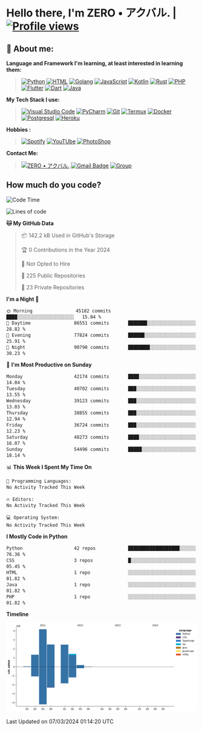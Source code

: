 # **Hello there**, I'm ZERO • アクバル. | [![Profile views](https://gpvc.arturio.dev/Ryomen-Sukuna)](https://github.com/Ryomen-Sukuna)

## 👦 **About me**:

**Language and Framework I'm learning, at least interested in learning them:**

> [![Python](https://badges.aleen42.com/src/python.svg)](https://python.org)
> [![HTML](https://img.shields.io/badge/-HTML-%232c3e50?style=flat&logo=php)](https://whatwg.org)
> [![Golang](https://badges.aleen42.com/src/golang.svg)](https://golang.org)
> [![JavaScript](https://badges.aleen42.com/src/javascript.svg)](https://nodejs.org)
> [![Kotlin](https://badges.aleen42.com/src/kotlin.svg)](https://kotlinlang.org)
> [![Rust](https://img.shields.io/badge/-rust-%232c3e50?style=flat&logo=rust)](https://rust-lang.org)
> [![PHP](https://img.shields.io/badge/-php-%232c3e50?style=flat&logo=php)](https://www.php.net)
> [![Flutter](https://img.shields.io/badge/-flutter-%232c3e50?style=flat&logo=flutter)](https://flutter.dev)
> [![Dart](https://img.shields.io/badge/-dart-%232c3e50?style=flat&logo=dart)](https://dart.dev)
> [![Java](https://badges.aleen42.com/src/java.svg)](https://www.java.com/en)

**My Tech Stack I use:**

> [![Visual Studio Code](https://badges.aleen42.com/src/visual_studio_code.svg)](https://code.visualstudio.com)
> [![PyCharm](https://img.shields.io/badge/-pycharm-%23007ACC?style=flat&logo=pycharm&logoColor=black&color=black&labelColor=green)](https://www.jetbrains.com/pycharm)
> [![Git](https://img.shields.io/badge/-Git-%23F05032?style=flat&logo=git&logoColor=%23ffffff)](https://git-scm.com)
> [![Termux](https://img.shields.io/badge/-Termux-%232c3e50?style=flat&logo=typescript)](https://termux.com)
> [![Docker](https://badges.aleen42.com/src/docker.svg)](https://www.docker.com/)
> [![Postgresql](https://img.shields.io/badge/-Postgresql-%232c3e50?style=flat&logo=postgresql)](https://postgresql.org)
> [![Heroku](https://img.shields.io/badge/-Heroku-purple?style=flat&logo=heroku)](https://heroku.com)

**Hobbies :**

> [![Spotify](https://badges.aleen42.com/src/spotify.svg)](https://spotify.com)
> [![YouTUbe](https://badges.aleen42.com/src/youtube.svg)](https://spotify.com)
> [![PhotoShop](https://badges.aleen42.com/src/photoshop.svg)](https://www.adobe.com/products/photoshop.html)

**Contact Me:**

> [![ZERO • アクバル.](https://badges.aleen42.com/src/telegram.svg)](https://t.me/Anomaliii)
> [![Gmail Badge](https://img.shields.io/badge/-ryomensukuna83@gmail.com-c14438?style=flat&logo=Gmail&logoColor=white)](https://ryomensukuna83@gmail.com)
> [![Group](https://img.shields.io/badge/dynamic/json?logo=telegram&label=%40RandomAnimeIndonesia&labelColor=282c34&suffix=+members&color=2CA5E0&query=%24.data.totalSubs&url=https%3A%2F%2Fapi.spencerwoo.com%2Fsubstats%2F%3Fsource%3Dtelegram%26queryKey%3DGrup_Anime_Random&longCache=true%22)](https://t.me/Grup_Anime_Random)
 

## **How much do you code?**

<!--START_SECTION:waka-->
![Code Time](http://img.shields.io/badge/Code%20Time-802%20hrs%2037%20mins-blue)

![Lines of code](https://img.shields.io/badge/From%20Hello%20World%20I%27ve%20Written-12.1%20million%20lines%20of%20code-blue)

**🐱 My GitHub Data** 

> 📦 142.2 kB Used in GitHub's Storage 
 > 
> 🏆 0 Contributions in the Year 2024
 > 
> 🚫 Not Opted to Hire
 > 
> 📜 225 Public Repositories 
 > 
> 🔑 23 Private Repositories 
 > 
**I'm a Night 🦉** 

```text
🌞 Morning                45182 commits       ████░░░░░░░░░░░░░░░░░░░░░   15.04 % 
🌆 Daytime                86551 commits       ███████░░░░░░░░░░░░░░░░░░   28.82 % 
🌃 Evening                77824 commits       ██████░░░░░░░░░░░░░░░░░░░   25.91 % 
🌙 Night                  90790 commits       ████████░░░░░░░░░░░░░░░░░   30.23 % 
```
📅 **I'm Most Productive on Sunday** 

```text
Monday                   42174 commits       ████░░░░░░░░░░░░░░░░░░░░░   14.04 % 
Tuesday                  40702 commits       ███░░░░░░░░░░░░░░░░░░░░░░   13.55 % 
Wednesday                39123 commits       ███░░░░░░░░░░░░░░░░░░░░░░   13.03 % 
Thursday                 38855 commits       ███░░░░░░░░░░░░░░░░░░░░░░   12.94 % 
Friday                   36724 commits       ███░░░░░░░░░░░░░░░░░░░░░░   12.23 % 
Saturday                 48273 commits       ████░░░░░░░░░░░░░░░░░░░░░   16.07 % 
Sunday                   54496 commits       █████░░░░░░░░░░░░░░░░░░░░   18.14 % 
```


📊 **This Week I Spent My Time On** 

```text
💬 Programming Languages: 
No Activity Tracked This Week

🔥 Editors: 
No Activity Tracked This Week

💻 Operating System: 
No Activity Tracked This Week
```

**I Mostly Code in Python** 

```text
Python                   42 repos            ███████████████████░░░░░░   76.36 % 
CSS                      3 repos             █░░░░░░░░░░░░░░░░░░░░░░░░   05.45 % 
HTML                     1 repo              ░░░░░░░░░░░░░░░░░░░░░░░░░   01.82 % 
Java                     1 repo              ░░░░░░░░░░░░░░░░░░░░░░░░░   01.82 % 
PHP                      1 repo              ░░░░░░░░░░░░░░░░░░░░░░░░░   01.82 % 
```



**Timeline**

![Lines of Code chart](https://raw.githubusercontent.com/Ryomen-Sukuna/Ryomen-Sukuna/master/assets/bar_graph.png)


 Last Updated on 07/03/2024 01:14:20 UTC
<!--END_SECTION:waka-->
